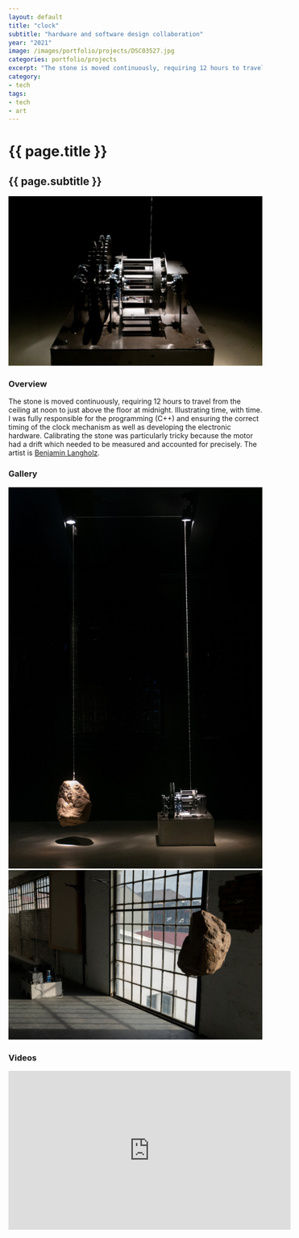 ```yaml
---
layout: default
title: "clock"
subtitle: "hardware and software design collaboration"
year: "2021"
image: /images/portfolio/projects/DSC03527.jpg
categories: portfolio/projects
excerpt: "The stone is moved continuously, requiring 12 hours to travel from the ceiling at noon to just above the floor at midnight.  Illustrating time, with time."
category:
- tech
tags:
- tech
- art
---
```

<div class="portfolio">

<h1>{{ page.title }}</h1>
<h2>{{ page.subtitle }}</h2>

<section>
<img img="" src="/images/portfolio/projects/DSC03527.jpg">
</section>
<section>
<h3>Overview</h3>

The stone is moved continuously, requiring 12 hours to travel from the ceiling at noon to just above the floor at midnight.  Illustrating time, with time. I was fully responsible for the programming (C++) and ensuring the correct timing of the clock mechanism as well as developing the electronic hardware. Calibrating the stone was particularly tricky because the motor had a drift which needed to be measured and accounted for precisely. The artist is <a href="https://www.benjaminlangholz.com/#/clock/">Benjamin Langholz</a>.

</section>

<section>
<h3>Gallery</h3>
<img img="" src="/images/portfolio/projects/DSC03777.jpg">
<img img="" src="/images/portfolio/projects/untitled-01777.jpg">
</section>

<section>
<h3>Videos</h3>
<iframe width="560" height="315" src="https://www.youtube.com/embed/1JgOfDZJd7w?si=TfIiV3jJQ9TbkZ48" title="YouTube video player" frameborder="0" allow="accelerometer; autoplay; clipboard-write; encrypted-media; gyroscope; picture-in-picture; web-share" referrerpolicy="strict-origin-when-cross-origin" allowfullscreen></iframe>
</section>


</div>
